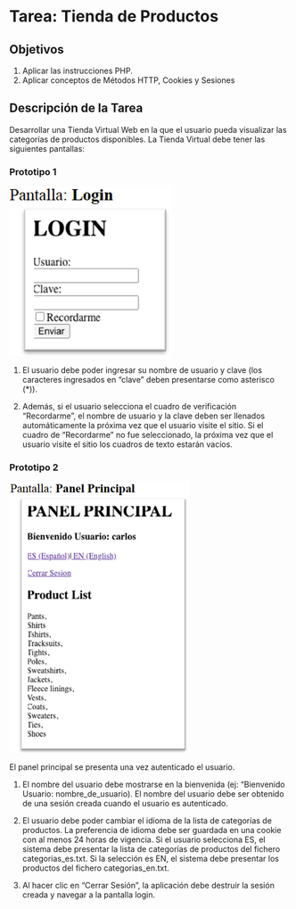 # Tarea: Tienda de Productos
## Objetivos
1. Aplicar las instrucciones PHP.
2. Aplicar conceptos de Métodos HTTP, Cookies y Sesiones

## Descripción de la Tarea
Desarrollar una Tienda Virtual Web en la que el usuario pueda visualizar las categorías de productos disponibles. La Tienda Virtual debe tener las siguientes pantallas:

### Prototipo 1

![Login](img/login.png)

1. El usuario debe poder ingresar su nombre de usuario y clave (los caracteres ingresados en “clave” deben presentarse como asterisco (*)).

2. Además, si el usuario selecciona el cuadro de verificación “Recordarme”, el nombre de usuario y la clave deben ser llenados automáticamente la próxima vez que el usuario visite el sitio. Si el cuadro de “Recordarme” no fue seleccionado, la próxima vez que el usuario visite el sitio los cuadros de texto estarán vacíos.

### Prototipo 2
![Panel](img/panel.png)

El panel principal se presenta una vez autenticado el usuario.

1. El nombre del usuario debe mostrarse en la bienvenida (ej: “Bienvenido Usuario: nombre_de_usuario). El nombre del usuario debe ser obtenido de una sesión creada cuando el usuario es autenticado.

2. El usuario debe poder cambiar el idioma de la lista de categorías de productos. La preferencia de idioma debe ser guardada en una cookie con al menos 24 horas de vigencia. Si el usuario selecciona ES, el sistema debe presentar la lista de categorías de productos del fichero categorias_es.txt. Si la selección es EN, el sistema debe presentar los productos del fichero categorias_en.txt.

3. Al hacer clic en “Cerrar Sesión”, la aplicación debe destruir la sesión creada y navegar a la pantalla login.